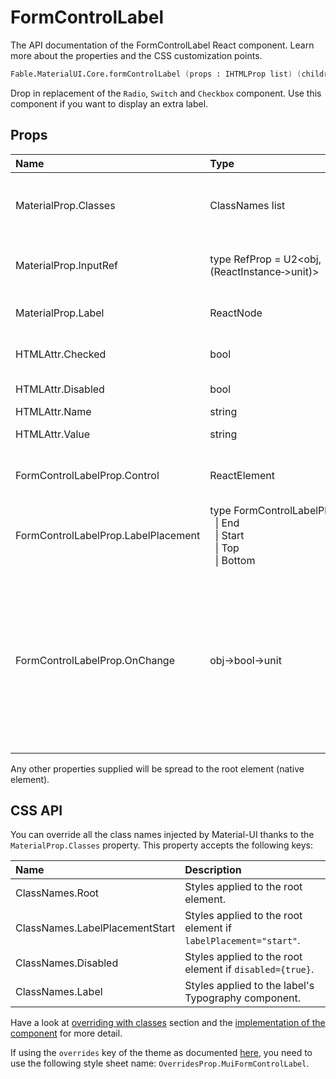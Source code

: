 # FormControlLabel

<p class="description">The API documentation of the FormControlLabel React component. Learn more about the properties and the CSS customization points.</p>

```fsharp
Fable.MaterialUI.Core.formControlLabel (props : IHTMLProp list) (children : ReactElement list) : ReactElement
```

Drop in replacement of the `Radio`, `Switch` and `Checkbox` component.
Use this component if you want to display an extra label.

## Props

| Name | Type | Default | Description |
|:-----|:-----|:--------|:------------|
| <span class="prop-name">MaterialProp.Classes</span> | <span class="prop-type">ClassNames list</span> |   | Override or extend the styles applied to the component.  See CSS API below for more details.  |
| <span class="prop-name">MaterialProp.InputRef</span> | <span class="prop-type">type&nbsp;RefProp&nbsp;=&nbsp;U2&lt;obj,(ReactInstance&#8209;>unit)></span> |   | Use that property to pass a ref callback to the native input component. |
| <span class="prop-name">MaterialProp.Label</span> | <span class="prop-type">ReactNode</span> |   | The text to be used in an enclosing label element. |
| <span class="prop-name">HTMLAttr.Checked</span> | <span class="prop-type">bool</span> |   | If `true`, the component appears selected. |
| <span class="prop-name">HTMLAttr.Disabled</span> | <span class="prop-type">bool</span> |   | If `true`, the control will be disabled. |
| <span class="prop-name">HTMLAttr.Name</span> | <span class="prop-type">string</span> |   |  |
| <span class="prop-name">HTMLAttr.Value</span> | <span class="prop-type">string</span> |   | The value of the component. |
| <span class="prop-name">FormControlLabelProp.Control</span> | <span class="prop-type">ReactElement</span> |   | A control element. For instance, it can be be a `Radio`, a `Switch` or a `Checkbox`. |
| <span class="prop-name">FormControlLabelProp.LabelPlacement</span> | <span class="prop-type">type&nbsp;FormControlLabelPlacement&nbsp;=<br>&nbsp;&nbsp;&#124;&nbsp;End<br>&nbsp;&nbsp;&#124;&nbsp;Start<br>&nbsp;&nbsp;&#124;&nbsp;Top<br>&nbsp;&nbsp;&#124;&nbsp;Bottom<br></span> | <span class="prop-default">FormControlLabelPlacement.End</span> | The position of the label. |
| <span class="prop-name">FormControlLabelProp.OnChange</span> | <span class="prop-type">obj->bool->unit</span> |   | Callback fired when the state is changed.<br><br>**Signature:**<br>`(event: obj)->(checked: bool)->unit`<br>*event:* The event source of the callback. You can pull out the new value by accessing `event.target.checked`.<br>*checked:* The `checked` value of the switch |

Any other properties supplied will be spread to the root element (native element).

## CSS API

You can override all the class names injected by Material-UI thanks to the `MaterialProp.Classes` property.
This property accepts the following keys:


| Name | Description |
|:-----|:------------|
| <span class="prop-name">ClassNames.Root</span> | Styles applied to the root element.
| <span class="prop-name">ClassNames.LabelPlacementStart</span> | Styles applied to the root element if `labelPlacement="start"`.
| <span class="prop-name">ClassNames.Disabled</span> | Styles applied to the root element if `disabled={true}`.
| <span class="prop-name">ClassNames.Label</span> | Styles applied to the label's Typography component.

Have a look at [overriding with classes](#/customization/overrides) section
and the [implementation of the component](https://github.com/mui-org/material-ui/tree/master/packages/material-ui/src/FormControlLabel/FormControlLabel.js)
for more detail.

If using the `overrides` key of the theme as documented
[here](#/customization/themes),
you need to use the following style sheet name: `OverridesProp.MuiFormControlLabel`.

<!--## Demos-->

<!--- [Selection Controls](/demos/selection-controls/)-->

